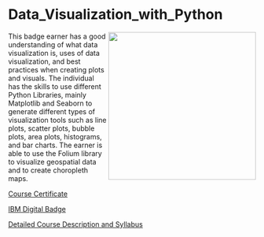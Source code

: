 # Data_Visualization_with_Python

<p>
  <img width="300" align="right" src="https://images.youracclaim.com/size/340x340/images/76326afb-199d-4250-a74f-01bc86dda118/Cognitive_Class_-_Data_Visual_w_Python.png">
</p>

This badge earner has a good understanding of what data visualization is, uses of data visualization, and best practices when creating plots and visuals. The individual has the skills to use different Python Libraries, mainly Matplotlib and Seaborn to generate different types of visualization tools such as line plots, scatter plots, bubble plots, area plots, histograms, and bar charts. The earner is able to use the Folium library to visualize geospatial data and to create choropleth maps.

[Course Certificate](https://www.coursera.org/account/accomplishments/certificate/QSX2PP7BU54Q)

[IBM Digital Badge](https://www.youracclaim.com/badges/377417e7-61ea-4b29-8a22-569f68eaa8f1)

[Detailed Course Description and Syllabus](https://www.coursera.org/learn/python-for-data-visualization)
